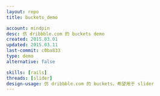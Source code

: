 ```yaml
---
layout: repo
title: buckets_demo

account: mindpin
desc: 仿 dribbble.com 的 buckets demo
created: 2015.03.01
updated: 2015.03.11
last-commit: c0ba833
type: demo
alternative: false

skills: [rails]
threads: [slider]
design-usage: 仿 dribbble.com 的 buckets，希望用于 slider
---
```

